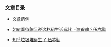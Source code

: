 ### 文章目录

* [文章范例](https://github.com/Albert-W/zhihu-dustbin/issues/1#issue-689096332)

* [如何看待陈平说洛杉矶生活远比上海艰难？伍亦勤](https://github.com/Albert-W/zhihu-dustbin/issues/2#issue-689124522)

* [知乎垃圾堆诞生了 伍亦勤](https://github.com/Albert-W/zhihu-dustbin/issues/4#issue-689205255)
